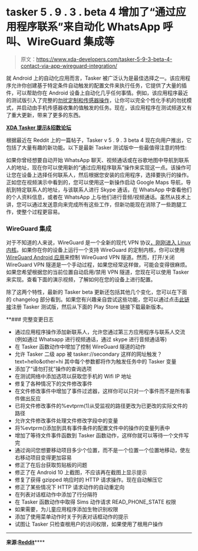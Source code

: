 # tasker 5 . 9 . 3 . beta 4 增加了“通过应用程序联系”来自动化 WhatsApp 呼叫、WireGuard 集成等

> 原文：<https://www.xda-developers.com/tasker-5-9-3-beta-4-contact-via-app-wireguard-integration/>

就 Android 上的自动化应用而言，Tasker 被广泛认为是最佳选择之一。该应用程序允许你创建基于特定条件自动触发的配置文件来执行任务，它提供了大量的插件，可以帮助你在 Android 设备上自动化几乎任何事情。例如，该应用程序最近的测试版引入了完整的[勿扰定制和传感器操作](https://www.xda-developers.com/tasker-5-9-3-beta-do-not-disturb-customization-sensor-actions/)，让你可以完全个性化手机的勿扰模式，并启动由手机传感器收集的值触发的任务。现在，该应用程序在测试频道又有了重大更新，带来了更多的东西。

**[XDA Tasker 提示&招数论坛](https://forum.xda-developers.com/u/tasker-tips-tricks)**

根据最近在 Reddit 上的一篇帖子，Tasker v 5 . 9 . 3 beta 4 现在向用户推出，它包括了大量有趣的新功能。以下是最新 Tasker 测试版中一些最值得注意的特性:

如果你曾经想要自动开始 WhatsApp 聊天、视频通话或在谷歌地图中导航到联系人的地址，现在你可以使用新的“通过应用程序联系”操作来实现这一点。该操作可让您在设备上选择任何联系人，然后根据您安装的应用程序，选择要执行的操作。正如您在视频演示中看到的，您可以使用这一新操作启动 Google Maps 导航，导航到特定联系人的地址，与该联系人进行 Skype 通话，在 WhatsApp 中查看他们的个人资料信息，或者在 WhatsApp 上与他们进行音频/视频通话。虽然从技术上讲，您可以通过发送意向来完成所有这些工作，但新功能现在消除了一些跑腿工作，使整个过程更容易。

### WireGuard 集成

对于不知道的人来说，WireGuard 是一个全新的现代 VPN 协议[，刚刚进入 Linux 内核](https://www.xda-developers.com/wireguard-vpn-linux-kernel-5-6/)。如果你在你的设备上运行一个支持 WireGuard 的定制内核，你可以使用 [WireGuard Android 应用](https://play.google.com/store/apps/details?id=com.wireguard.android)来控制 WireGuard VPN 隧道。然而，打开/关闭 WireGuard VPN 隧道是一个手动过程，如果您经常这样做，可能会变得很麻烦。如果您希望根据您的当前位置自动启用/禁用 VPN 隧道，您现在可以使用 Tasker 来实现。查看下面的演示视频，了解如何在您的设备上进行配置。

除了这两个特性，最新的 Tasker beta 更新还包括其他几个变化，您可以在下面的 changelog 部分看到。如果您有兴趣亲自尝试这些功能，您可以通过点击[此链接](https://joaoapps.com/beta-testing/)注册 Tasker 测试版，然后从下面的 Play Store 链接下载最新版本。

 **### 完整变更日志

*   通过应用程序操作添加新联系人，允许您通过第三方应用程序与联系人交流(例如通过 Whatsapp 进行视频通话，通过 skype 进行音频通话等)
*   在 Tasker 函数动作中增加了控制 WireGuard 隧道的动作
*   允许 Tasker 二级 app 被 tasker://secondary 这样的网址触发？text=hello&other=hi 其中每个参数都将作为触发任务中的 Tasker 变量
*   添加了“请勿打扰”操作的查询选项
*   在测试网络中添加选项以获取您手机的 Wifi IP 地址
*   修复了各种情况下的文件修改事件
*   在文件修改事件中增加了事件过滤器，这样你可以只对一个事件而不是所有事件做出反应
*   已将文件修改事件的%evtprm(1)从受监视的路径更改为已更改的实际文件的路径
*   允许文件修改事件处理文件修改字段中的变量
*   将%evtprm()添加到具有事件条件的配置文件中的操作的变量列表中
*   增加了等待文件事件函数到 Tasker 函数动作，这样你就可以等待一个文件写完
*   通过询问您想要移动项目多少个位置，而不是一个位置一个位置地移动，使左右移动项目变得更加容易
*   修正了在后台获取剪贴板的问题
*   修正了在 Android 10 上截图，不应该再在截图上显示提示
*   修复了获得 gzipped 响应时的 HTTP 请求操作。现在自动解压它
*   修正了某些情况下 HTTP 请求动作的自动重定向
*   在列表对话框动作中添加了行分隔符
*   在 Tasker 函数动作中取得 Sims 动作请求 READ_PHONE_STATE 权限
*   如果需要，为儿童应用程序添加生物识别权限
*   添加了使用菜单动作时关于列表对话框动作的提示
*   试图让 Tasker 只检查根用户的访问权限，如果使用了根用户操作

 *** * *

**来源:[Reddit](https://www.reddit.com/r/tasker/comments/g1to35/dev_tasker_593beta4_contact_via_app_wireguard/)******